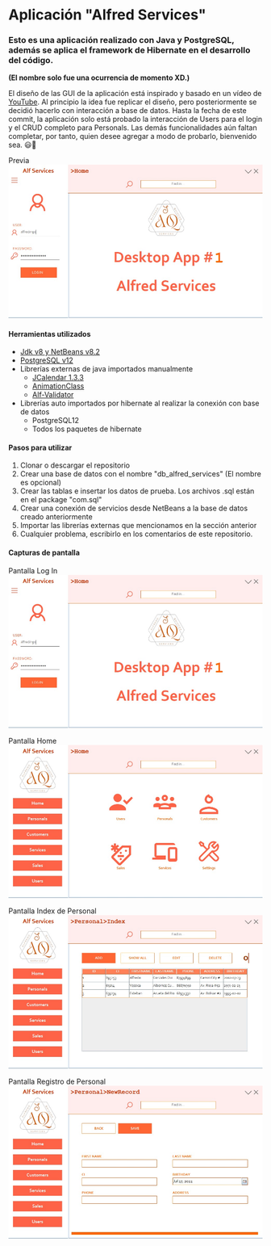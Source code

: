 # Aplicación "Alfred Services"

### Esto es una aplicación realizado con Java y PostgreSQL, además se aplica el framework de Hibernate en el desarrollo del código. 
**(El nombre solo fue una ocurrencia de momento XD.)**

El diseño de las GUI de la aplicación está inspirado y basado en un vídeo de [YouTube](https://youtu.be/OnYRLPSoUtM).
Al principio la idea fue replicar el diseño, pero posteriormente se decidió hacerlo con interacción a base de datos.
Hasta la fecha de este commit, la aplicación solo está probado la interacción de Users para el login y el CRUD completo para Personals.
Las demás funcionalidades aún faltan completar, por tanto, quien desee agregar a modo de probarlo, bienvenido sea. 😃🤩

Previa
![Previa](/src/com/screenshots/login.jpg)


#### Herramientas utilizados
- [Jdk v8 y NetBeans v8.2](https://drive.google.com/drive/folders/1lWXCtIYFlAhOtoTyOS5d_LfKGLWp4mBA?usp=sharing "NetBeans 8.0 y Jdk")
- [PostgreSQL v12](https://www.postgresql.org/download/)
- Librerías externas de java importados manualmente
  - [JCalendar 1.3.3](https://drive.google.com/drive/folders/1zl74i8Ej_vRwGv90pxS0Xq41XkYPGSZT?usp=sharing "JCalendar 1.3.3")
  - [AnimationClass](https://drive.google.com/drive/folders/1DsEIg01F5xjqsMCE8baqpIU-UCGQUSnh?usp=sharing)
  - [Alf-Validator](https://drive.google.com/drive/folders/1DqF52ztrjS-KKDWZ51-xBp6YN4aKB579?usp=sharing)
- Librerías auto importados por hibernate al realizar la conexión con base de datos
  - PostgreSQL12
  - Todos los paquetes de hibernate

#### Pasos para utilizar
1. Clonar o descargar el repositorio
2. Crear una base de datos con el nombre "db_alfred_services" (El nombre es opcional)
3. Crear las tablas e insertar los datos de prueba. Los archivos .sql están en el package "com.sql"
3. Crear una conexión de servicios desde NetBeans a la base de datos creado anteriormente
4. Importar las librerías externas que mencionamos en la sección anterior
5. Cualquier problema, escribirlo en los comentarios de este repositorio.

#### Capturas de pantalla
Pantalla Log In
![Pantalla Log In](/src/com/screenshots/login.jpg)

Pantalla Home
![Pantalla Home](/src/com/screenshots/home.jpg)

Pantalla Index de Personal
![Pantalla Index de Personal](/src/com/screenshots/personal-index.jpg)

Pantalla Registro de Personal
![Pantalla Registro de Personal](/src/com/screenshots/personal-register.jpg)
